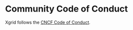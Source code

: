 # Community Code of Conduct

Xgrid follows the [CNCF Code of Conduct](https://github.com/cncf/foundation/blob/master/code-of-conduct.md).

